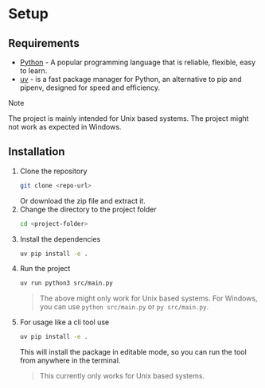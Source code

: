 # Setup

## Requirements

- [Python](https://www.python.org/downloads/) - A popular programming language that is reliable, flexible, easy to
  learn.
- [uv](https://docs.astral.sh/uv/getting-started/installation/) - is a fast package manager for Python, an alternative
  to pip and pipenv, designed for speed and efficiency.

> [!NOTE]
> The project is mainly intended for Unix based systems. The project might not work as expected in Windows.

## Installation

1. Clone the repository
    ```bash
    git clone <repo-url>
    ```
    Or download the zip file and extract it.
2. Change the directory to the project folder
    ```bash
    cd <project-folder>
    ```
3. Install the dependencies
    ```bash
    uv pip install -e .
    ```
4. Run the project
    ```bash
    uv run python3 src/main.py
    ```
   > The above might only work for Unix based systems. For Windows, you can use `python src/main.py` or `py src/main.py`.
5. For usage like a cli tool use
    ```bash
    uv pip install -e .
    ```
   This will install the package in editable mode, so you can run the tool from anywhere in the terminal.
   > This currently only works for Unix based systems.

